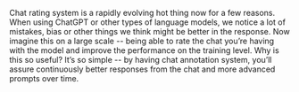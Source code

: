 Chat rating system is a rapidly evolving hot thing now for a few reasons. When using ChatGPT or other types of language models, we notice a lot of mistakes, bias or other things we think might be better in the response. Now imagine this on a large scale -- being able to rate the chat you’re having with the model and improve the performance on the training level. Why is this so  useful?
It’s so simple -- by having chat annotation system, you’ll assure continuously better responses from the chat and more advanced prompts over time.
